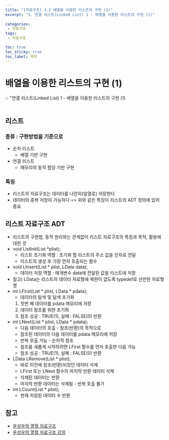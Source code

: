 ```yaml
---
title: "[자료구조] 3.2 배열을 이용한 리스트의 구현 (1)" 
excerpt: "3. 연결 리스트(Linked List) 1 - 배열을 이용한 리스트의 구현 (1)"
 
categories:  
 - 자료구조
tags: 
 - 자료구조

toc: true
toc_sticky: true
toc_label: 목차
---
```

# 배열을 이용한 리스트의 구현 (1)

<aside>
💡 "연결 리스트(Linked List) 1  - 배열을 이용한 리스트의 구현 (1)
</aside>
<br>

## 리스트
### 종류 : 구현방법을 기준으로
- 순차 리스트
  - 배열 기반 구현 
- 연결 리스트
  - 메모리의 동적 할당 기반 구현
  
### 특징 
- 리스트의 자료구조는 데이터를 나란히(일열로) 저장한다
- 데이터의 중복 저장이 가능하다
=> 위와 같은 특징이 리스트의 ADT 정의에 있어 중요

## 리스트 자료구조 ADT
- 리스트의 구현법, 동작 원리와는 관계없이 리스트 자료구조의 특징과 목적, 활용에 대한 것
- void ListInit(List *plist);
  - 리스트 초기화 역할 
   : 초기화 할 리스트의 주소 값을 인자로 전달
  - 리스트의 생성 후 가장 먼저 호출되는 함수 
- void LInsert(List * plist, LData data);
  - 데이터 저장 역할
   : 매개변수 data에 전달된 값을 리스트에 저장 
- 참고) LData는 리스트의 데이터 자료형에 제한이 없도록 typedef로 선언한 자료형명 
- int LFirst(List * plist, LData * pdata);
  - 데이터의 탐색 및 탐색 초기화
  1. 첫번 째 데이터를 pdata 메모리에 저장
  2. 데이터 참조를 위한 초기화
  3. 참조 성공 : TRUE(1), 실패  : FALSE(0) 반환
- int LNext(List * plist, LData * pdata);
  -  다음 데이터의 호출 -    참초(반환)의 목적으로
  -  참조된 데이터의 다음 데이터를 pdata 메모리에 저장  
  -  반복 호출 가능 - 순차적 참조
  -  참조를 새롭게 시작하려면 LFirst 함수를 먼저 호출한 다음 가능
  -   참조 성공 : TRUE(1), 실패  : FALSE(0) 반환
-  LData LRemove(List * plist);
   - 바로 이전에 참초(반환)되었던 데이터 삭제
   - LFirst 또는 LNext 함수의 마지막 반환 데이터 삭제
   - 삭제된 데이터는 반환
   - 마지막 반환 데이터는 삭제됨 - 반복 호출 불가
- int LCount(List * plist);
  - 현재 저장된 데이터 수 반환



## 참고

- [윤성우의 열혈 자료구조](https://book.naver.com/bookdb/book_detail.nhn?bid=6809127)  <br>
- [윤성우의 열혈 자료구조 강의](http://www.orentec.co.kr/teachlist/DA_ST_1/teach_sub1.php)
